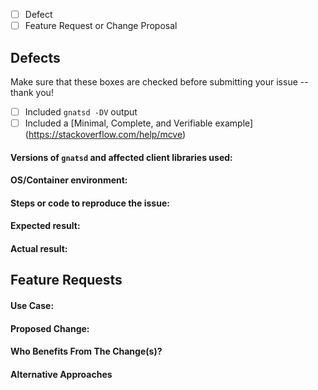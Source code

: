  - [ ] Defect
 - [ ] Feature Request or Change Proposal
 
## Defects 

Make sure that these boxes are checked before submitting your issue -- thank you!

 - [ ] Included `gnatsd -DV` output
 - [ ] Included a [Minimal, Complete, and Verifiable example] (https://stackoverflow.com/help/mcve)
 
#### Versions of `gnatsd` and affected client libraries used:

#### OS/Container environment:

#### Steps or code to reproduce the issue:
 
#### Expected result:
 
#### Actual result:
 
 
## Feature Requests
 
#### Use Case:
 
#### Proposed Change:
 
#### Who Benefits From The Change(s)?
 
#### Alternative Approaches


